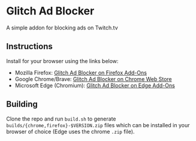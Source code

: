# Glitch Ad Blocker

A simple addon for blocking ads on Twitch.tv

## Instructions

Install for your browser using the links below:

- Mozilla Firefox: [Glitch Ad Blocker on Firefox Add-Ons](https://addons.mozilla.org/en-US/firefox/addon/glitch-ad-blocker/)
- Google Chrome/Brave: [Glitch Ad Blocker on Chrome Web Store](https://chrome.google.com/webstore/detail/glitch-ad-blocker/lipdfgjnoaojanblcgnjfiiognpihldc)
- Microsoft Edge (Chromium): [Glitch Ad Blocker on Edge Add-Ons](https://microsoftedge.microsoft.com/addons/detail/glitch-ad-blocker/ebbdhbccddkbnpoffagbekcjohamjhgd)

## Building

Clone the repo and run `build.sh` to generate `builds/{chrome,firefox}-$VERSION.zip` files which can be installed in your browser of choice (Edge uses the chrome `.zip` file).